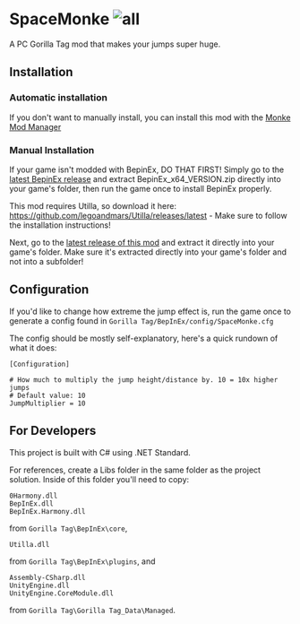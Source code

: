 # SpaceMonke ![all](https://img.shields.io/github/downloads/elliotsilly/SpaceMonke/total)

A PC Gorilla Tag mod that makes your jumps super huge.
## Installation

### Automatic installation
If you don't want to manually install, you can install this mod with the [Monke Mod Manager](https://github.com/DeadlyKitten/MonkeModManager/releases/latest)
### Manual Installation

If your game isn't modded with BepinEx, DO THAT FIRST! Simply go to the [latest BepinEx release](https://github.com/BepInEx/BepInEx/releases) and extract BepinEx_x64_VERSION.zip directly into your game's folder, then run the game once to install BepinEx properly.

This mod requires Utilla, so download it here: https://github.com/legoandmars/Utilla/releases/latest - Make sure to follow the installation instructions!

Next, go to the [latest release of this mod](https://github.com/legoandmars/SpaceMonke/releases/latest) and extract it directly into your game's folder. Make sure it's extracted directly into your game's folder and not into a subfolder!

## Configuration

If you'd like to change how extreme the jump effect is, run the game once to generate a config found in `Gorilla Tag/BepInEx/config/SpaceMonke.cfg`

The config should be mostly self-explanatory, here's a quick rundown of what it does:
```
[Configuration]

# How much to multiply the jump height/distance by. 10 = 10x higher jumps
# Default value: 10
JumpMultiplier = 10
```

## For Developers
This project is built with C# using .NET Standard.

For references, create a Libs folder in the same folder as the project solution. Inside of this folder you'll need to copy:

```
0Harmony.dll
BepInEx.dll
BepInEx.Harmony.dll
``` 
from `Gorilla Tag\BepInEx\core`,
```
Utilla.dll
``` 
from `Gorilla Tag\BepInEx\plugins`, and
```
Assembly-CSharp.dll
UnityEngine.dll
UnityEngine.CoreModule.dll
``` 
from `Gorilla Tag\Gorilla Tag_Data\Managed`.
